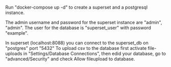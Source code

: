 Run "docker-compose up -d" to create a superset and a postgresql instance.

The admin username and password for the superset instance are "admin", "admin".
The user for the database is "superset_user" with password "example".

In superset (localhost:8088) you can connect to the superset_db on "postgres" port "5432"
To upload csv to the database first activate file-uploads in "Settings/Database Connections", then edid your database, go to "advanced/Security" and check Allow fileupload to database. 

